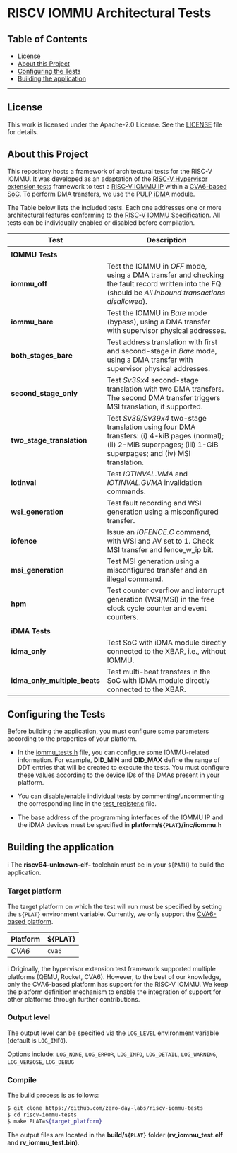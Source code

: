 # RISCV IOMMU Architectural Tests

## Table of Contents

- [License](#license)
- [About this Project](#about-this-project)
- [Configuring the Tests](#configuring-the-tests)
- [Building the application](#building-the-application)

***

## License

This work is licensed under the Apache-2.0 License. See the [LICENSE](./LICENSE) file for details.

## About this Project 
This repository hosts a framework of architectural tests for the RISC-V IOMMU. It was developed as an adaptation of the [RISC-V Hypervisor extension tests](https://github.com/ninolomata/riscv-hyp-tests) framework to test a [RISC-V IOMMU IP](https://github.com/zero-day-labs/riscv-iommu) within a [CVA6-based SoC](https://github.com/zero-day-labs/cva6/tree/feat/iommu). To perform DMA transfers, we use the [PULP iDMA](https://github.com/pulp-platform/iDMA) module.

The Table below lists the included tests. Each one addresses one or more architectural features conforming to the [RISC-V IOMMU Specification](https://github.com/riscv-non-isa/riscv-iommu). All tests can be individually enabled or disabled before compilation.

| Test | Description |
|-|-|
|||
|**IOMMU Tests**|
| **iommu_off** | Test the IOMMU in *OFF* mode, using a DMA transfer and checking the fault record written into the FQ (should be *All inbound transactions disallowed*).|
| **iommu_bare** | Test the IOMMU in *Bare* mode (bypass), using a DMA transfer with supervisor physical addresses. |
| **both_stages_bare** |  Test address translation with first and second-stage in *Bare* mode, using a DMA transfer with supervisor physical addresses. |
| **second_stage_only** | Test *Sv39x4* second-stage translation with two DMA transfers. The second DMA transfer triggers MSI translation, if supported.|
| **two_stage_translation** | Test *Sv39/Sv39x4* two-stage translation using four DMA transfers: (i) 4-kiB pages (normal); (ii) 2-MiB superpages; (iii) 1-GiB superpages; and (iv) MSI translation.|
| **iotinval** | Test *IOTINVAL.VMA* and *IOTINVAL.GVMA* invalidation commands.|
| **wsi_generation** | Test fault recording and WSI generation using a misconfigured transfer.|
| **iofence** | Issue an *IOFENCE.C* command, with WSI and AV set to 1. Check MSI transfer and fence_w_ip bit.|
| **msi_generation** | Test MSI generation using a misconfigured transfer and an illegal command.|
| **hpm** | Test counter overflow and interrupt generation (WSI/MSI) in the free clock cycle counter and event counters.|
|||
|**iDMA Tests**||
| **idma_only**| Test SoC with iDMA module directly connected to the XBAR, i.e., without IOMMU.|
| **idma_only_multiple_beats**|Test multi-beat transfers in the SoC with iDMA module directly connected to the XBAR.|

## Configuring the Tests
Before building the application, you must configure some parameters according to the properties of your platform.

- In the [iommu_tests.h](./inc/iommu_tests.h) file, you can configure some IOMMU-related information. For example, **DID_MIN** and **DID_MAX** define the range of DDT entries that will be created to execute the tests. You must configure these values according to the device IDs of the DMAs present in your platform.

- You can disable/enable individual tests by commenting/uncommenting the corresponding line in the [test_register.c](./test_register.c) file.

- The base address of the programming interfaces of the IOMMU IP and the iDMA devices must be specified in **platform/`${PLAT}`/inc/iommu.h**

## Building the application
:information_source: The **riscv64-unknown-elf-** toolchain must be in your `${PATH}` to build the application.

### Target platform

The target platform on which the test will run must be specified by setting the `${PLAT}` environment variable. Currently, we only support the [CVA6-based platform](https://github.com/zero-day-labs/cva6/tree/feat/iommu).

| Platform | ${PLAT} |
| - | - |
| *CVA6* | `cva6` |

:information_source: Originally, the hypervisor extension test framework supported multiple platforms (QEMU, Rocket, CVA6). However, to the best of our knowledge, only the CVA6-based platform has support for the RISC-V IOMMU. We keep the platform definition mechanism to enable the integration of support for other platforms through further contributions.

### Output level

The output level can be specified via the `LOG_LEVEL` environment variable (default is `LOG_INFO`). 

Options include:
`LOG_NONE`, `LOG_ERROR`, `LOG_INFO`, `LOG_DETAIL`, `LOG_WARNING`, `LOG_VERBOSE`, `LOG_DEBUG`

### Compile

The build process is as follows:

```bash
$ git clone https://github.com/zero-day-labs/riscv-iommu-tests
$ cd riscv-iommu-tests
$ make PLAT=${target_platform}
```

The output files are located in the **build/`${PLAT}`** folder (**rv_iommu_test.elf** and **rv_iommu_test.bin**).
